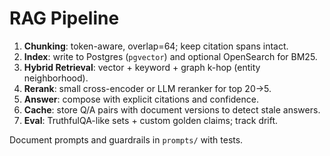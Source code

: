 # RAG Pipeline

1. **Chunking**: token-aware, overlap=64; keep citation spans intact.
2. **Index**: write to Postgres (`pgvector`) and optional OpenSearch for BM25.
3. **Hybrid Retrieval**: vector + keyword + graph k-hop (entity neighborhood).
4. **Rerank**: small cross-encoder or LLM reranker for top 20→5.
5. **Answer**: compose with explicit citations and confidence.
6. **Cache**: store Q/A pairs with document versions to detect stale answers.
7. **Eval**: TruthfulQA-like sets + custom golden claims; track drift.

Document prompts and guardrails in `prompts/` with tests.
